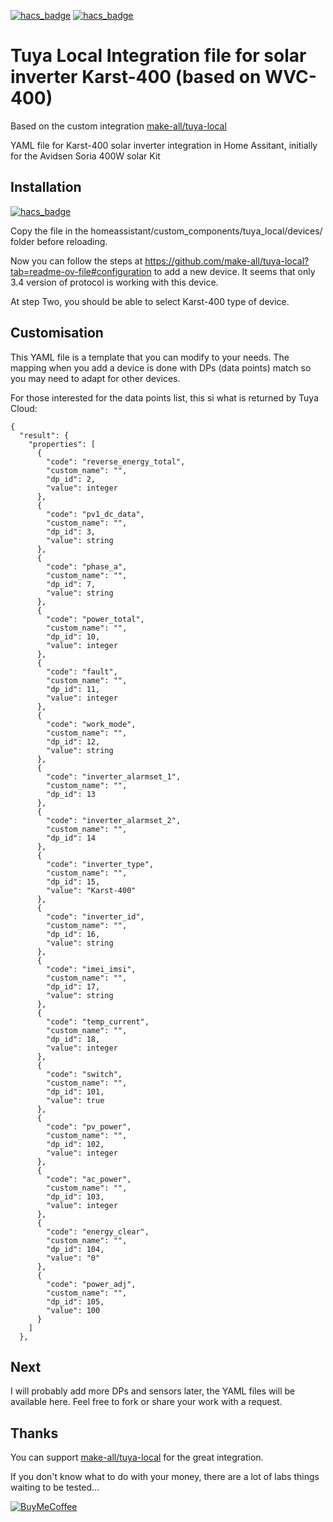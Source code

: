 [![hacs_badge](https://img.shields.io/badge/HACS-Custom-41BDF5.svg)](https://github.com/hacs/integration)
[![hacs_badge](https://img.shields.io/badge/HACS-make--all%2Ftuya--local-41BDF5.svg)](https://github.com/make-all/tuya-local)

# Tuya Local Integration file for solar inverter Karst-400 (based on WVC-400) 

Based on the custom integration [make-all/tuya-local](https://github.com/make-all/tuya-local)

YAML file for Karst-400 solar inverter integration in Home Assitant, initially for the Avidsen Soria 400W solar Kit

## Installation

[![hacs_badge](https://img.shields.io/badge/HACS-Custom-orange.svg?style=for-the-badge)](https://github.com/hacs/integration)

Copy the file in the homeassistant/custom_components/tuya_local/devices/ folder before reloading.

Now you can follow the steps at https://github.com/make-all/tuya-local?tab=readme-ov-file#configuration to add a new device. It seems that only 3.4 version of protocol is working with this device.

At step Two, you should be able to select Karst-400 type of device.

## Customisation

This YAML file is a template that you can modify to your needs. The mapping when you add a device is done with DPs (data points) match so you may need to adapt for other devices.

For those interested for the data points list, this si what is returned by Tuya Cloud:
```
{
  "result": {
    "properties": [
      {
        "code": "reverse_energy_total",
        "custom_name": "",
        "dp_id": 2,
        "value": integer
      },
      {
        "code": "pv1_dc_data",
        "custom_name": "",
        "dp_id": 3,
        "value": string
      },
      {
        "code": "phase_a",
        "custom_name": "",
        "dp_id": 7,
        "value": string
      },
      {
        "code": "power_total",
        "custom_name": "",
        "dp_id": 10,
        "value": integer
      },
      {
        "code": "fault",
        "custom_name": "",
        "dp_id": 11,
        "value": integer
      },
      {
        "code": "work_mode",
        "custom_name": "",
        "dp_id": 12,
        "value": string
      },
      {
        "code": "inverter_alarmset_1",
        "custom_name": "",
        "dp_id": 13
      },
      {
        "code": "inverter_alarmset_2",
        "custom_name": "",
        "dp_id": 14
      },
      {
        "code": "inverter_type",
        "custom_name": "",
        "dp_id": 15,
        "value": "Karst-400"
      },
      {
        "code": "inverter_id",
        "custom_name": "",
        "dp_id": 16,
        "value": string
      },
      {
        "code": "imei_imsi",
        "custom_name": "",
        "dp_id": 17,
        "value": string
      },
      {
        "code": "temp_current",
        "custom_name": "",
        "dp_id": 18,
        "value": integer
      },
      {
        "code": "switch",
        "custom_name": "",
        "dp_id": 101,
        "value": true
      },
      {
        "code": "pv_power",
        "custom_name": "",
        "dp_id": 102,
        "value": integer
      },
      {
        "code": "ac_power",
        "custom_name": "",
        "dp_id": 103,
        "value": integer
      },
      {
        "code": "energy_clear",
        "custom_name": "",
        "dp_id": 104,
        "value": "0"
      },
      {
        "code": "power_adj",
        "custom_name": "",
        "dp_id": 105,
        "value": 100
      }
    ]
  },
```

## Next

I will probably add more DPs and sensors later, the YAML files will be available here. Feel free to fork or share your work with a request.

## Thanks
You can support [make-all/tuya-local](https://github.com/make-all/tuya-local) for the great integration.


If you don't know what to do with your money, there are a lot of labs things waiting to be tested...

[![BuyMeCoffee](https://www.buymeacoffee.com/assets/img/custom_images/orange_img.png)](https://buymeacoffee.com/loule_c)

